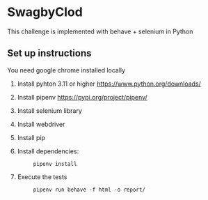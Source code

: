 # SwagbyClod
This challenge is implemented with behave + selenium in Python


## Set up instructions
You need google chrome installed locally

1. Install pyhton 3.11 or higher https://www.python.org/downloads/
2. Install pipenv https://pypi.org/project/pipenv/
3. Install selenium library
4. Install webdriver
5. Install pip
6. Install dependencies:

            pipenv install

7. Execute the tests

            pipenv run behave -f html -o report/
